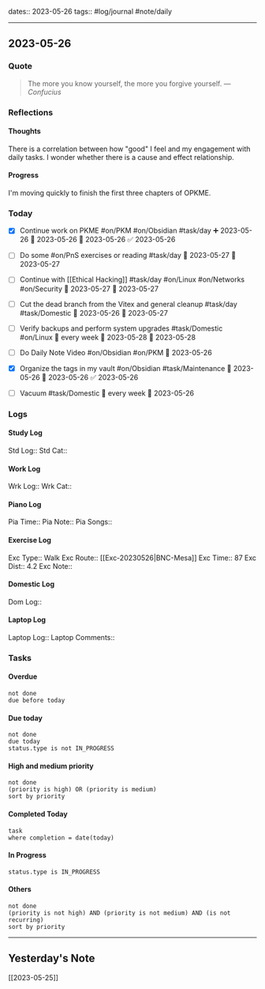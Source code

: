 dates:: 2023-05-26
tags:: #log/journal #note/daily 

---
## 2023-05-26

### Quote

> The more you know yourself, the more you forgive yourself.
> — <cite>Confucius</cite>



### Reflections

#### Thoughts
There is a correlation between how "good" I feel and my engagement with daily tasks. I wonder whether there is a cause and effect relationship.

#### Progress

I'm moving quickly to finish the first three chapters of OPKME.


### Today

- [x] Continue work on PKME #on/PKM #on/Obsidian #task/day ➕ 2023-05-26 🛫 2023-05-26 📅 2023-05-26 ✅ 2023-05-26
- [ ] Do some #on/PnS exercises or reading #task/day 🛫 2023-05-27 📅 2023-05-27
- [ ] Continue with [[Ethical Hacking]] #task/day #on/Linux #on/Networks #on/Security 🛫 2023-05-27 📅 2023-05-27
- [ ] Cut the dead branch from the Vitex and general cleanup #task/day #task/Domestic 🛫 2023-05-26 📅 2023-05-27
- [ ] Verify backups and perform system upgrades #task/Domestic #on/Linux 🔁 every week 🛫 2023-05-28 📅 2023-05-28
- [ ] Do Daily Note Video #on/Obsidian #on/PKM 🛫 2023-05-26 
- [x] Organize the tags in my vault #on/Obsidian #task/Maintenance 🛫 2023-05-26 📅 2023-05-26 ✅ 2023-05-26
- [ ] Vacuum #task/Domestic 🔁 every week 🛫 2023-05-26


### Logs

#### Study Log
Std Log:: 
Std Cat:: 

#### Work Log
Wrk Log:: 
Wrk Cat:: 

#### Piano Log

Pia Time:: 
Pia Note:: 
Pia Songs:: 

#### Exercise Log

Exc Type:: Walk
Exc Route:: [[Exc-20230526|BNC-Mesa]]
Exc Time:: 87
Exc Dist:: 4.2
Exc Note:: 

#### Domestic Log

Dom Log:: 

#### Laptop Log

Laptop Log:: 
Laptop Comments::


### Tasks

#### Overdue

```tasks
not done
due before today
```


#### Due today

```tasks
not done
due today
status.type is not IN_PROGRESS
```

#### High and medium priority

```tasks
not done
(priority is high) OR (priority is medium)
sort by priority
```

#### Completed Today

```dataview
task
where completion = date(today)
```


#### In Progress

```tasks
status.type is IN_PROGRESS
```

#### Others

```tasks
not done
(priority is not high) AND (priority is not medium) AND (is not recurring)
sort by priority
```


---


## Yesterday's Note

[[2023-05-25]]


